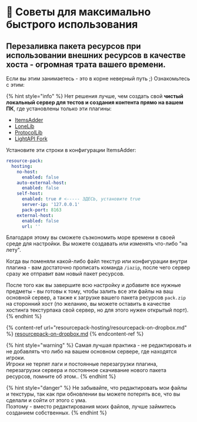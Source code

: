 # 🏁 Советы для максимально быстрого использования

## Перезаливка пакета ресурсов при использовании внешних ресурсов в качестве хоста - огромная трата вашего времени.

Если вы этим занимаетесь - это в корне неверный путь ;\) Ознакомьтесь с этим:

{% hint style="info" %}
Нет решения лучше, чем создать свой **чистый локальный сервер для тестов и создания контента прямо на вашем ПК**, где установлены только эти плагины:

* [ItemsAdder](https://www.spigotmc.org/resources/%E2%9C%85must-have%E2%9C%85-itemsadder%E2%9C%A8textures-3d-models-emojis-ores-blocks-wings-tails-hats-more.73355/)
* [LoneLib](https://www.spigotmc.org/resources/lonelibs.75974/)
* [ProtocolLib](https://www.spigotmc.org/resources/protocollib.1997/)
* [LightAPI Fork](https://www.spigotmc.org/resources/lightapi-fork.48247/)

Установите эти строки в конфигурации ItemsAdder:

```yaml
resource-pack:
  hosting:
    no-host:
      enabled: false
    auto-external-host:
      enabled: false
    self-host:
      enabled: true # <----- ЗДЕСЬ, установите true
      server-ip: '127.0.0.1'
      pack-port: 8163
    external-host:
      enabled: false
      url: ''
```

Благодаря этому вы сможете съэкономить море времени в своей среде для настройки. Вы можете создавать или изменять что-либо "на лету".

Когда вы поменяли какой-либо файл текстур или конфигурации внутри плагина - вам достаточно прописать команда `/iazip`, после чего сервер сразу же отправит вам новый пакет ресурсов.

После того как вы завершите всю настройку и добавите все нужные предметы - вы готовы к тому, чтобы залить все эти файлы на ваш основной сервер, а также к загрузке вашего пакета ресурсов `pack.zip` на сторонний хост \(по желанию, вы можете оставить в качестве хостинга текстурпака свой сервер, но для этого нужен открытый порт\).
{% endhint %}

{% content-ref url="resourcepack-hosting/resourcepack-on-dropbox.md" %}
[resourcepack-on-dropbox.md](resourcepack-hosting/resourcepack-on-dropbox.md)
{% endcontent-ref %}

{% hint style="warning" %}
Самая лучшая практика - не редактировать и не добавлять что либо на вашем основном сервере, где находятся игроки.  
Игроки не терпят лаги и постоянные перезагрузки плагина, перезагрузки сервера и постоянное скачивание нового пакета ресурсов, помните об этом..
{% endhint %}

{% hint style="danger" %}
Не забывайте, что редактировать мои файлы и текстуры, так как при обновлении вы можете потерять все, что вы сделали и сойти от этого с ума.  
Поэтому - вместо редактирования моих файлов, лучше займитесь созданием собственных.
{% endhint %}
